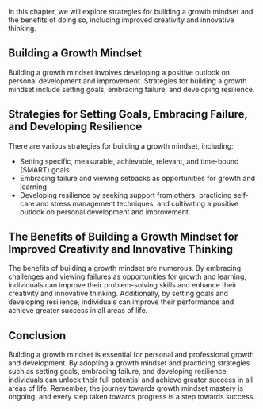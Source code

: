 
In this chapter, we will explore strategies for building a growth mindset and the benefits of doing so, including improved creativity and innovative thinking.

Building a Growth Mindset
-------------------------

Building a growth mindset involves developing a positive outlook on personal development and improvement. Strategies for building a growth mindset include setting goals, embracing failure, and developing resilience.

Strategies for Setting Goals, Embracing Failure, and Developing Resilience
--------------------------------------------------------------------------

There are various strategies for building a growth mindset, including:

* Setting specific, measurable, achievable, relevant, and time-bound (SMART) goals
* Embracing failure and viewing setbacks as opportunities for growth and learning
* Developing resilience by seeking support from others, practicing self-care and stress management techniques, and cultivating a positive outlook on personal development and improvement

The Benefits of Building a Growth Mindset for Improved Creativity and Innovative Thinking
-----------------------------------------------------------------------------------------

The benefits of building a growth mindset are numerous. By embracing challenges and viewing failures as opportunities for growth and learning, individuals can improve their problem-solving skills and enhance their creativity and innovative thinking. Additionally, by setting goals and developing resilience, individuals can improve their performance and achieve greater success in all areas of life.

Conclusion
----------

Building a growth mindset is essential for personal and professional growth and development. By adopting a growth mindset and practicing strategies such as setting goals, embracing failure, and developing resilience, individuals can unlock their full potential and achieve greater success in all areas of life. Remember, the journey towards growth mindset mastery is ongoing, and every step taken towards progress is a step towards success.
